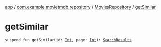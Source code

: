 [app](../../index.md) / [com.example.movietmdb.repository](../index.md) / [MoviesRepository](index.md) / [getSimilar](./get-similar.md)

# getSimilar

`suspend fun getSimilar(id: `[`Int`](https://kotlinlang.org/api/latest/jvm/stdlib/kotlin/-int/index.html)`, page: `[`Int`](https://kotlinlang.org/api/latest/jvm/stdlib/kotlin/-int/index.html)`): `[`SearchResults`](../../com.example.movietmdb.repository.retrofit/-search-results/index.md)